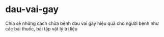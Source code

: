 # dau-vai-gay
Chia sẽ những cách chữa bệnh đau vai gáy hiệu quả cho người bệnh như các bài thuốc, bài tập vật lý trị liệu

